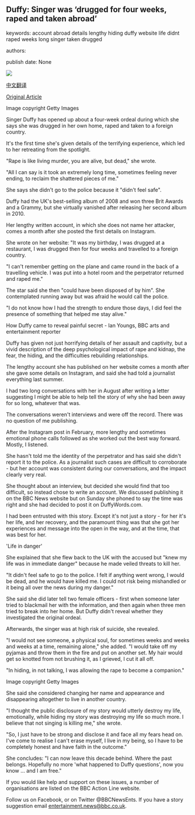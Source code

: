 ## Duffy: Singer was ‘drugged for four weeks, raped and taken abroad’

keywords: account abroad details lengthy hiding duffy website life didnt raped weeks long singer taken drugged

authors: 

publish date: None

![](https://ichef.bbci.co.uk/news/1024/branded_news/120F5/production/_111037937_duffy3.jpg)

[中文翻译](Duffy%3A%20Singer%20was%20%E2%80%98drugged%20for%20four%20weeks%2C%20raped%20and%20taken%20abroad%E2%80%99_zh.md)

[Original Article](https://www.bbc.com/news/entertainment-arts-52177265)

Image copyright Getty Images

Singer Duffy has opened up about a four-week ordeal during which she says she was drugged in her own home, raped and taken to a foreign country.

It's the first time she's given details of the terrifying experience, which led to her retreating from the spotlight.

"Rape is like living murder, you are alive, but dead," she wrote.

"All I can say is it took an extremely long time, sometimes feeling never ending, to reclaim the shattered pieces of me."

She says she didn't go to the police because it "didn't feel safe".

Duffy had the UK's best-selling album of 2008 and won three Brit Awards and a Grammy, but she virtually vanished after releasing her second album in 2010.

Her lengthy written account, in which she does not name her attacker, comes a month after she posted the first details on Instagram.

She wrote on her website: "It was my birthday, I was drugged at a restaurant, I was drugged then for four weeks and travelled to a foreign country.

"I can't remember getting on the plane and came round in the back of a travelling vehicle. I was put into a hotel room and the perpetrator returned and raped me."

The star said she then "could have been disposed of by him". She contemplated running away but was afraid he would call the police.

"I do not know how I had the strength to endure those days, I did feel the presence of something that helped me stay alive."

How Duffy came to reveal painful secret - Ian Youngs, BBC arts and entertainment reporter

Duffy has given not just horrifying details of her assault and captivity, but a vivid description of the deep psychological impact of rape and kidnap, the fear, the hiding, and the difficulties rebuilding relationships.

The lengthy account she has published on her website comes a month after she gave some details on Instagram, and said she had told a journalist everything last summer.

I had two long conversations with her in August after writing a letter suggesting I might be able to help tell the story of why she had been away for so long, whatever that was.

The conversations weren't interviews and were off the record. There was no question of me publishing.

After the Instagram post in February, more lengthy and sometimes emotional phone calls followed as she worked out the best way forward. Mostly, I listened.

She hasn't told me the identity of the perpetrator and has said she didn't report it to the police. As a journalist such cases are difficult to corroborate - but her account was consistent during our conversations, and the impact clearly very real.

She thought about an interview, but decided she would find that too difficult, so instead chose to write an account. We discussed publishing it on the BBC News website but on Sunday she phoned to say the time was right and she had decided to post it on DuffyWords.com.

I had been entrusted with this story. Except it's not just a story - for her it's her life, and her recovery, and the paramount thing was that she got her experiences and message into the open in the way, and at the time, that was best for her.

'Life in danger'

She explained that she flew back to the UK with the accused but "knew my life was in immediate danger" because he made veiled threats to kill her.

"It didn't feel safe to go to the police. I felt if anything went wrong, I would be dead, and he would have killed me. I could not risk being mishandled or it being all over the news during my danger."

She said she did later tell two female officers - first when someone later tried to blackmail her with the information, and then again when three men tried to break into her home. But Duffy didn't reveal whether they investigated the original ordeal.

Afterwards, the singer was at high risk of suicide, she revealed.

"I would not see someone, a physical soul, for sometimes weeks and weeks and weeks at a time, remaining alone," she added. "I would take off my pyjamas and throw them in the fire and put on another set. My hair would get so knotted from not brushing it, as I grieved, I cut it all off.

"In hiding, in not talking, I was allowing the rape to become a companion."

Image copyright Getty Images

She said she considered changing her name and appearance and disappearing altogether to live in another country.

"I thought the public disclosure of my story would utterly destroy my life, emotionally, while hiding my story was destroying my life so much more. I believe that not singing is killing me," she wrote.

"So, I just have to be strong and disclose it and face all my fears head on. I've come to realise I can't erase myself, I live in my being, so I have to be completely honest and have faith in the outcome."

She concludes: "I can now leave this decade behind. Where the past belongs. Hopefully no more 'what happened to Duffy questions', now you know … and I am free."

If you would like help and support on these issues, a number of organisations are listed on the BBC Action Line website.

Follow us on Facebook, or on Twitter @BBCNewsEnts. If you have a story suggestion email entertainment.news@bbc.co.uk.
